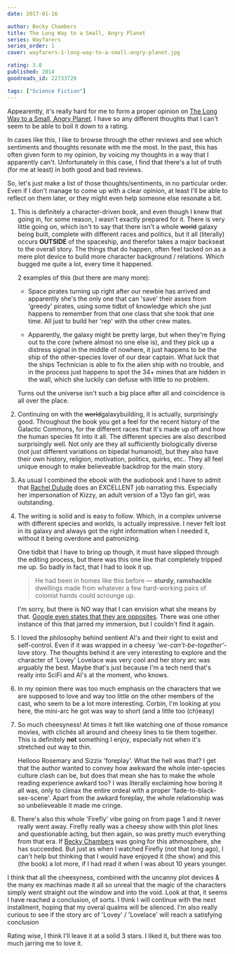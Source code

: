 ```yaml
---
date: 2017-01-16

author: Becky Chambers
title: The Long Way to a Small, Angry Planet
series: Wayfarers
series_order: 1
cover: wayfarers-1-long-way-to-a-small-angry-planet.jpg

rating: 3.0
published: 2014
goodreads_id: 22733729

tags: ["Science Fiction"]
---
```


Appearently, it's really hard for me to form a proper opinion on [The Long Way to a Small, Angry Planet](). I have so any different thoughts that I can't seem to be able to boil it down to a rating.

<!--more-->

In cases like this, I like to browse through the other reviews and see which sentiments and thoughts resonate with me the most. In the past, this has often given form to my opinion, by voicing my thoughts in a way that I apparently can't. Unfortunately in this case, I find that there's a lot of truth (for me at least) in both good and bad reviews.

So, let's just make a list of those thoughts/sentiments, in no particular order. Even if I don't manage to come up with a clear opinion, at least I'll be able to reflect on them later, or they might even help someone else resonate a bit.

1. This is definitely a character-driven book, and even though I knew that going in, for some reason, I wasn't exactly prepared for it. There is very little going on, which isn't to say that there isn't a whole ~~world~~ galaxy being built, complete with different races and politics, but it all (literally) occurs **OUTSIDE** of the spaceship, and therefor takes a major backseat to the overall story. The things that do happen, often feel tacked on as a mere plot device to build more character background / relations. Which bugged me quite a lot, every time it happened.
  
    2 examples of this (but there are many more):

   - <spoiler>Space pirates turning up right after our newbie has arrived and apparently she's the only one that can 'save' their asses from 'greedy' pirates, using some tidbit of knowledge which she just happens to remember from that one class that she took that one time. All just to build her 'rep' with the other crew mates.</spoiler>

   - <spoiler>Apparently, the galaxy might be pretty large, but when they're flying out to the core (where almost no one else is), and they pick up a distress signal in the middle of nowhere, it just happens to be the ship of the other-species lover of our dear captain.
    What luck that the ships Technician is able to fix the alien ship with no trouble, and in the process just happens to spot the 34+ mines that are hidden in the wall, which she luckily can defuse with little to no problem.</spoiler>

    Turns out the universe isn't such a big place after all and coincidence is all over the place.

2. Continuing on with the ~~world~~galaxybuilding, it is actually, surprisingly good. Throughout the book you get a feel for the recent history of the Galactic Commons, for the different races that it's made up off and how the human species fit into it all. The different species are also described surprisingly well. Not only are they all sufficiently biologically diverse (not just different variations on bipedal humanoid), but they also have their own history, religion, motivation, politics, quirks, etc.. They all feel unique enough to make believeable backdrop for the main story.

3. As usual I combined the ebook with the audiobook and I have to admit that [Rachel Dulude](http://www.audible.com/search?searchNarrator=Rachel+Dulude) does an EXCELLENT job narrating this. Especially her impersonation of Kizzy, an adult version of a 13yo fan girl, was outstanding.

4. The writing is solid and is easy to follow. Which, in a complex universe with different species and worlds, is actually impressive. I never felt lost in its galaxy and always got the right information when I needed it, without it being overdone and patronizing.

    One tidbit that I have to bring up though, it must have slipped through the editing process, but there was this one line that completely tripped me up. So badly in fact, that I had to look it up.

    > He had been in homes like this before — **sturdy, ramshackle** dwellings made from whatever a few hard-working pairs of colonist hands could scrounge up.

    I'm sorry, but there is NO way that I can envision what she means by that. [Google even states that they are opposites](https://goo.gl/BSvDVF). There was one other instance of this that jarred my immersion, but I couldn't find it again.

5. I loved the philosophy behind sentient AI's and their right to exist and self-control. Even if it was wrapped in a cheesy <i>'we-can't-be-together'</i>-love story. The thoughts behind it are very interesting to explore and the character of 'Lovey' Lovelace was very cool and her story arc was arguably the best. Maybe that's just because I'm a tech nerd that's really into SciFi and AI's at the moment, who knows.

6. In my opinion there was too much emphasis on the characters that we are supposed to love and way too little on the other members of the cast, who seem to be a lot more interesting. Corbin, I'm looking at you here, the mini-arc he got was way to short (and a little too (ch)easy)

7. So much cheesyness! At times it felt like watching one of those romance movies, with clichés all around and cheesy lines to tie them together. This is definitely <b>not</b> something I enjoy, especially not when it's stretched out way to thin.

    <spoiler>Hellooo Rosemary and Sizzix 'foreplay'. What the hell was that? I get that the author wanted to convey how awkward the whole inter-species culture clash can be, but does that mean she has to make the whole reading experience awkard too? I was literally exclaiming how boring it all was, only to climax the entire ordeal with a proper 'fade-to-black-sex-scene'. Apart from the awkard foreplay, the whole relationship was so unbelieveable it made me cringe.</spoiler>

8. There's also this whole 'Firefly' vibe going on from page 1 and it never really went away. Firefly really was a cheesy show with thin plot lines and questionable acting, but then again, so was pretty much everything from that era. If [Becky Chambers](../_authors/becky-chambers.md) was going for this athmosphere, she has succeeded. But just as when I watched Firefly (not that long ago), I can't help but thinking that I would have enjoyed it (the show) and this (the book) a lot more, if I had read it when I was about 10 years younger.

I think that all the cheesyness, combined with the uncanny plot devices & the many ex machinas made it all so unreal that the magic of the characters simply went straight out the window and into the void. Look at that, it seems I have reached a conclusion, of sorts.
I think I will continue with the next installment, hoping that my overal qualms will be silenced. <spoiler>I'm also really curious to see if the story arc of 'Lovey' / 'Lovelace' will reach a satisfying conclusion</spoiler>

Rating wise, I think I'll leave it at a solid 3 stars. I liked it, but there was too much jarring me to love it.

